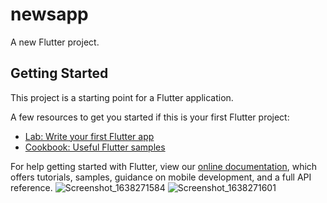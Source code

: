 # newsapp

A new Flutter project.

## Getting Started

This project is a starting point for a Flutter application.

A few resources to get you started if this is your first Flutter project:

- [Lab: Write your first Flutter app](https://flutter.dev/docs/get-started/codelab)
- [Cookbook: Useful Flutter samples](https://flutter.dev/docs/cookbook)

For help getting started with Flutter, view our
[online documentation](https://flutter.dev/docs), which offers tutorials,
samples, guidance on mobile development, and a full API reference.
![Screenshot_1638271584](https://user-images.githubusercontent.com/62202902/144039320-26ca891c-444b-4e83-a691-37c77e095183.png)
![Screenshot_1638271601](https://user-images.githubusercontent.com/62202902/144039662-ad766c0f-2b1d-47b2-8459-d93e681b8d05.png)
